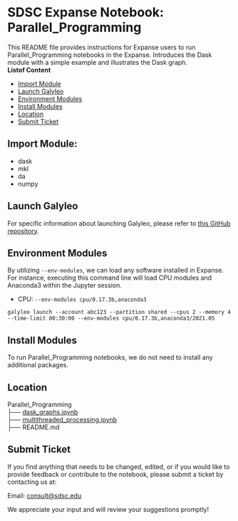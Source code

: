 # SDSC Expanse Notebook: Parallel_Programming
This README file provides instructions for Expanse users to run Parallel_Programming notebooks in the Expanse.
Introduces the Dask module with a simple example and illustrates the Dask graph.\
  **Listof Content**
- [Import Module](#import-module)
- [Launch Galyleo](#launch-galyleo)
- [Environment Modules](#environment-modules)
- [Install Modules](#install-modules)
- [Location](#location)
- [Submit Ticket](#submit-ticket)

## Import Module:
- dask
- mkl
- da
- numpy

## Launch Galyleo
For specific information about launching Galyleo, please refer to [this GitHub repository](https://github.com/mkandes/galyleo).

## Environment Modules
By utilizing `--env-modules`, we can load any software installed in Expanse. 
For instance, executing this command line will load CPU modules and Anaconda3 within the Jupyter session.
  - CPU:
`--env-modules cpu/0.17.3b,anaconda3`
```
galyleo launch --account abc123 --partition shared --cpus 2 --memory 4 --time-limit 00:30:00 --env-modules cpu/0.17.3b,anaconda3/2021.05
```
## Install Modules
To run Parallel_Programming notebooks, we do not need to install any additional packages.

## Location 
Parallel_Programming\
├── [dask_graphs.ipynb](./dask_graphs.ipynb)\
├── [multithreaded_processing.ipynb](./multithreaded_processing.ipynb)\
├── README.md

## Submit Ticket
If you find anything that needs to be changed, edited, or if you would like to provide feedback or contribute to the notebook, please submit a ticket by contacting us at:

Email: consult@sdsc.edu

We appreciate your input and will review your suggestions promptly!
